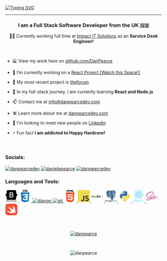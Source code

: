 <a href="https://git.io/typing-svg"><img src="https://readme-typing-svg.herokuapp.com?font=Overpass&weight=600&size=40&pause=1000&color=FEFDFD&center=true&vCenter=true&width=900&lines=Dan+Pearce+-+Full+Stack+Software+Developer" alt="Typing SVG" /></a>
<hr>

<h3 align="center">I am a Full Stack Software Developer from the UK 🇬🇧</h3>

<p align="center">👨‍💻 Currently working full time at <a href="https://impactitsolutions.com/" alt="Visit Impact IT Solutions (Opens in a new window)">Impact IT Solutions</a> as an <strong>Service Desk Engineer!</strong></p>

<br>

- 💻 View my work here on [github.com/DanPearce](https://github.com/DanPearce)

- 🔭 I’m currently working on a [React Project [Watch this Space!]](https://github.com/DanPearce)

- 💪 My most recent project is [theforum](https://github.com/DanPearce/CI_PP4_TheForum)

- 🌱 In my full-stack journey, I am currently learning **React and Node.js**

- 📫 Contact me at info@danpearcedev.com

- ⌘ Learn more about me at [danpearcedev.com](https://danpearcedev.com/)

- 🤝 I'm looking to meet new people on [Linkedin](https://www.linkedin.com/in/danielapearce/)

- ⚡ Fun fact **I am addicted to Happy Hardcore!**

<br>

<h3 align="left">Socials:</h3>
<p align="left">
<a href="https://twitter.com/danpearcedev" target="blank"><img align="center" src="https://raw.githubusercontent.com/rahuldkjain/github-profile-readme-generator/master/src/images/icons/Social/twitter.svg" alt="danpearcedev" height="30" width="40" /></a>
<a href="https://linkedin.com/in/danielapearce" target="blank"><img align="center" src="https://raw.githubusercontent.com/rahuldkjain/github-profile-readme-generator/master/src/images/icons/Social/linked-in-alt.svg" alt="danielapearce" height="30" width="40" /></a>
<a href="https://instagram.com/danpearcedev" target="blank"><img align="center" src="https://raw.githubusercontent.com/rahuldkjain/github-profile-readme-generator/master/src/images/icons/Social/instagram.svg" alt="danpearcedev" height="30" width="40" /></a>
</p>

<h3 align="left">Languages and Tools:</h3>
<p align="left"> <a href="https://getbootstrap.com" target="_blank" rel="noreferrer"> <img src="https://raw.githubusercontent.com/devicons/devicon/master/icons/bootstrap/bootstrap-plain-wordmark.svg" alt="bootstrap" width="40" height="40"/> </a> <a href="https://www.w3schools.com/css/" target="_blank" rel="noreferrer"> <img src="https://raw.githubusercontent.com/devicons/devicon/master/icons/css3/css3-original-wordmark.svg" alt="css3" width="40" height="40"/> </a> <a href="https://www.djangoproject.com/" target="_blank" rel="noreferrer"> <img src="https://cdn.worldvectorlogo.com/logos/django.svg" alt="django" width="40" height="40"/> </a> <a href="https://git-scm.com/" target="_blank" rel="noreferrer"> <img src="https://www.vectorlogo.zone/logos/git-scm/git-scm-icon.svg" alt="git" width="40" height="40"/> </a> <a href="https://www.w3.org/html/" target="_blank" rel="noreferrer"> <img src="https://raw.githubusercontent.com/devicons/devicon/master/icons/html5/html5-original-wordmark.svg" alt="html5" width="40" height="40"/> </a> <a href="https://developer.mozilla.org/en-US/docs/Web/JavaScript" target="_blank" rel="noreferrer"> <img src="https://raw.githubusercontent.com/devicons/devicon/master/icons/javascript/javascript-original.svg" alt="javascript" width="40" height="40"/> </a> <a href="https://nodejs.org" target="_blank" rel="noreferrer"> <img src="https://raw.githubusercontent.com/devicons/devicon/master/icons/nodejs/nodejs-original-wordmark.svg" alt="nodejs" width="40" height="40"/> </a> <a href="https://www.postgresql.org" target="_blank" rel="noreferrer"> <img src="https://raw.githubusercontent.com/devicons/devicon/master/icons/postgresql/postgresql-original-wordmark.svg" alt="postgresql" width="40" height="40"/> </a> <a href="https://www.python.org" target="_blank" rel="noreferrer"> <img src="https://raw.githubusercontent.com/devicons/devicon/master/icons/python/python-original.svg" alt="python" width="40" height="40"/> </a> <a href="https://reactjs.org/" target="_blank" rel="noreferrer"> <img src="https://raw.githubusercontent.com/devicons/devicon/master/icons/react/react-original-wordmark.svg" alt="react" width="40" height="40"/> </a> <a href="https://sass-lang.com" target="_blank" rel="noreferrer"> <img src="https://raw.githubusercontent.com/devicons/devicon/master/icons/sass/sass-original.svg" alt="sass" width="40" height="40"/> </a> <a href="https://developer.apple.com/swift/" target="_blank" rel="noreferrer"> <img src="https://raw.githubusercontent.com/devicons/devicon/master/icons/swift/swift-original.svg" alt="swift" width="40" height="40"/> </a> </p> 

<br>

<p align="center"><a href="https://www.buymeacoffee.com/danpearce"> <img align="center" src="https://cdn.buymeacoffee.com/buttons/v2/default-yellow.png" height="50" width="210" alt="danpearce" /></a></p><br>

<p align="center"> <img src="https://komarev.com/ghpvc/?username=danpearce&label=Visitors&color=cd0000&style=flat" alt="danpearce" /> </p>
